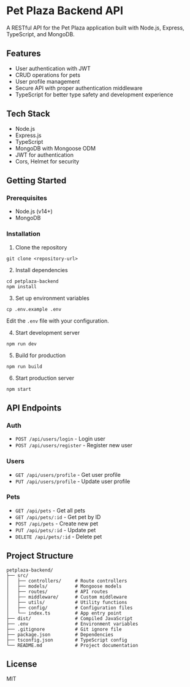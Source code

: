 # Pet Plaza Backend API

A RESTful API for the Pet Plaza application built with Node.js, Express, TypeScript, and MongoDB.

## Features

- User authentication with JWT
- CRUD operations for pets
- User profile management
- Secure API with proper authentication middleware
- TypeScript for better type safety and development experience

## Tech Stack

- Node.js
- Express.js
- TypeScript
- MongoDB with Mongoose ODM
- JWT for authentication
- Cors, Helmet for security

## Getting Started

### Prerequisites

- Node.js (v14+)
- MongoDB

### Installation

1. Clone the repository
```
git clone <repository-url>
```

2. Install dependencies
```
cd petplaza-backend
npm install
```

3. Set up environment variables
```
cp .env.example .env
```
Edit the `.env` file with your configuration.

4. Start development server
```
npm run dev
```

5. Build for production
```
npm run build
```

6. Start production server
```
npm start
```

## API Endpoints

### Auth
- `POST /api/users/login` - Login user
- `POST /api/users/register` - Register new user

### Users
- `GET /api/users/profile` - Get user profile
- `PUT /api/users/profile` - Update user profile

### Pets
- `GET /api/pets` - Get all pets
- `GET /api/pets/:id` - Get pet by ID
- `POST /api/pets` - Create new pet
- `PUT /api/pets/:id` - Update pet
- `DELETE /api/pets/:id` - Delete pet

## Project Structure

```
petplaza-backend/
├── src/
│   ├── controllers/     # Route controllers
│   ├── models/          # Mongoose models
│   ├── routes/          # API routes
│   ├── middleware/      # Custom middleware
│   ├── utils/           # Utility functions
│   ├── config/          # Configuration files
│   └── index.ts         # App entry point
├── dist/                # Compiled JavaScript
├── .env                 # Environment variables
├── .gitignore           # Git ignore file
├── package.json         # Dependencies
├── tsconfig.json        # TypeScript config
└── README.md            # Project documentation
```

## License

MIT 